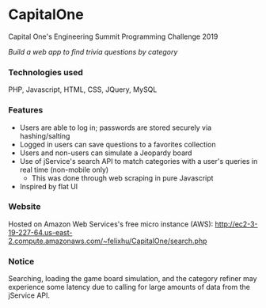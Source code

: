 # CapitalOne
Capital One's Engineering Summit Programming Challenge 2019

*Build a web app to find trivia questions by category*

### Technologies used

PHP, Javascript, HTML, CSS, JQuery, MySQL

### Features

- Users are able to log in; passwords are stored securely via hashing/salting
- Logged in users can save questions to a favorites collection
- Users and non-users can simulate a Jeopardy board
- Use of jService's search API to match categories with a user's queries in real time (non-mobile only)
  - This was done through web scraping in pure Javascript
- Inspired by flat UI

### Website

Hosted on Amazon Web Services's free micro instance (AWS): http://ec2-3-19-227-64.us-east-2.compute.amazonaws.com/~felixhu/CapitalOne/search.php

### Notice

Searching, loading the game board simulation, and the category refiner may experience some latency due to calling for large amounts of data from the jService API.
